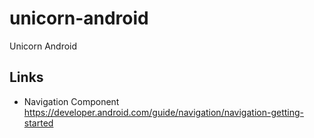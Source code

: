 # unicorn-android
Unicorn Android


## Links

* Navigation Component
https://developer.android.com/guide/navigation/navigation-getting-started


